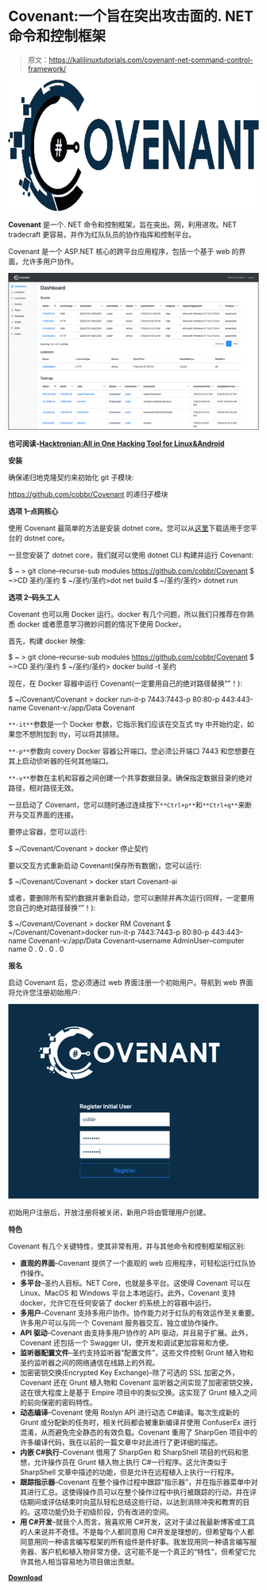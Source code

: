 # Covenant:一个旨在突出攻击面的. NET 命令和控制框架

> 原文：<https://kalilinuxtutorials.com/covenant-net-command-control-framework/>

[![Covenant : A .NET Command & Control Framework That Aims To Highlight The Attack Surface](img//6c5ac85be57fac4407ee6ca96a9d5a2a.png "Covenant : A .NET Command & Control Framework That Aims To Highlight The Attack Surface")](https://1.bp.blogspot.com/-TDO5qy3EFKk/XWNN1kAeUMI/AAAAAAAACJs/kKS2A6nmk-IkPujReSuiUObozvMlcd5-gCLcBGAs/s1600/Covenant%2B%25281%2529.png)

**Covenant** 是一个. NET 命令和控制框架，旨在突出。网，利用进攻。NET tradecraft 更容易，并作为红队队员的协作指挥和控制平台。

Covenant 是一个 ASP.NET 核心的跨平台应用程序，包括一个基于 web 的界面，允许多用户协作。

![](img//0290fe0f4c4c05585f8e71bac3505ea2.png)

**也可阅读-[Hacktronian:All in One Hacking Tool for Linux&Android](https://kalilinuxtutorials.com/hacktronian-hacking-tool-linux-android/)**

**安装**

确保递归地克隆契约来初始化 git 子模块:

https://github.com/cobbr/Covenant 的递归子模块

**选项 1–点网核心**

使用 Covenant 最简单的方法是安装 dotnet core。您可以从[这里](https://dotnet.microsoft.com/download)下载适用于您平台的 dotnet core。

一旦您安装了 dotnet core，我们就可以使用 dotnet CLI 构建并运行 Covenant:

$ ~ > git clone–recurse-sub modules https://github.com/cobbr/Covenant
$ ~>CD 圣约/圣约
$ ~/圣约/圣约>dot net build
$ ~/圣约/圣约> dotnet run

**选项 2–码头工人**

Covenant 也可以用 Docker 运行。docker 有几个问题，所以我们只推荐在你熟悉 docker 或者愿意学习微妙问题的情况下使用 Docker。

首先，构建 docker 映像:

$ ~ > git clone–recurse-sub modules https://github.com/cobbr/Covenant
$ ~>CD 圣约/圣约
$ ~/圣约/圣约> docker build -t 圣约

现在，在 Docker 容器中运行 Covenant(一定要用自己的绝对路径替换“”！):

$ ~/Covenant/Covenant > docker run-it-p 7443:7443-p 80:80-p 443:443-name Covenant-v:/app/Data Covenant

`**-it**`参数是一个 Docker 参数，它指示我们应该在交互式 tty 中开始约定，如果您不想附加到 tty，可以将其排除。

`**-p**`参数向 covery Docker 容器公开端口。您必须公开端口 7443 和您想要在其上启动侦听器的任何其他端口。

`**-v**`参数在主机和容器之间创建一个共享数据目录。确保指定数据目录的绝对路径，相对路径无效。

一旦启动了 Covenant，您可以随时通过连续按下`**Ctrl+p**`和`**Ctrl+q**`来断开与交互界面的连接。

要停止容器，您可以运行:

$ ~/Covenant/Covenant > docker 停止契约

要以交互方式重新启动 Covenant(保存所有数据)，您可以运行:

$ ~/Covenant/Covenant > docker start Covenant-ai

或者，要删除所有契约数据并重新启动，您可以删除并再次运行(同样，一定要用您自己的绝对路径替换“”！):

$ ~/Covenant/Covenant > docker RM Covenant
$ ~/Covenant/Covenant>docker run-it-p 7443:7443-p 80:80-p 443:443–name Covenant-v:/app/Data Covenant–username AdminUser–computer name 0 . 0 . 0 . 0

**报名**

启动 Covenant 后，您必须通过 web 界面注册一个初始用户。导航到 web 界面将允许您注册初始用户:

![](img//af33ae50aae05618a7f92f83625e079b.png)

初始用户注册后，开放注册将被关闭，新用户将由管理用户创建。

**特色**

Covenant 有几个关键特性，使其非常有用，并与其他命令和控制框架相区别:

*   **直观的界面**–Covenant 提供了一个直观的 web 应用程序，可轻松运行红队协作操作。
*   **多平台**–圣约人目标。NET Core，也就是多平台。这使得 Covenant 可以在 Linux、MacOS 和 Windows 平台上本地运行。此外，Covenant 支持 docker，允许它在任何安装了 docker 的系统上的容器中运行。
*   **多用户**–Covenant 支持多用户协作。协作能力对于红队的有效运作至关重要。许多用户可以与同一个 Covenant 服务器交互，独立或协作操作。
*   **API 驱动**–Covenant 由支持多用户协作的 API 驱动，并且易于扩展。此外，Covenant 还包括一个 Swagger UI，使开发和调试更加容易和方便。
*   **监听器配置文件**–圣约支持监听器“配置文件”，这些文件控制 Grunt 植入物和圣约监听器之间的网络通信在线路上的外观。
*   加密密钥交换(Encrypted Key Exchange)–除了可选的 SSL 加密之外，Covenant 还在 Grunt 植入物和 Covenant 监听器之间实现了加密密钥交换，这在很大程度上是基于 Empire 项目中的类似交换。这实现了 Grunt 植入之间的前向保密的密码特性。
*   **动态编译**–Covenant 使用 Roslyn API 进行动态 C#编译。每次生成新的 Grunt 或分配新的任务时，相关代码都会被重新编译并使用 ConfuserEx 进行混淆，从而避免完全静态的有效负载。Covenant 重用了 SharpGen 项目中的许多编译代码，我在以前的一篇文章中对此进行了更详细的描述。
*   **内嵌 C#执行**–Covenant 借用了 SharpGen 和 SharpShell 项目的代码和思想，允许操作员在 Grunt 植入物上执行 C#一行程序。这允许类似于 SharpShell 文章中描述的功能，但是允许在远程植入上执行一行程序。
*   **跟踪指示器**–Covenant 在整个操作过程中跟踪“指示器”，并在指示器菜单中对其进行汇总。这使得操作员可以在整个操作过程中执行被跟踪的行动，并在评估期间或评估结束时向蓝队轻松总结这些行动，以达到消除冲突和教育的目的。这项功能仍处于初级阶段，仍有改进的空间。
*   **用 C#开发**–就我个人而言，我喜欢用 C#开发，这对于读过我最新博客或工具的人来说并不奇怪。不是每个人都同意用 C#开发是理想的，但希望每个人都同意用同一种语言编写框架的所有组件是件好事。我发现用同一种语言编写服务器、客户机和植入物非常方便。这可能不是一个真正的“特性”，但希望它允许其他人相当容易地为项目做出贡献。

[**Download**](https://github.com/cobbr/Covenant)